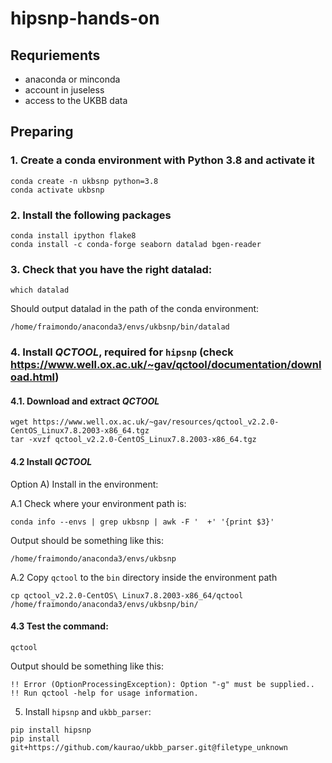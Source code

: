 # hipsnp-hands-on

## Requriements

* anaconda or minconda
* account in juseless
* access to the UKBB data

## Preparing

### 1. Create a conda environment with Python 3.8 and activate it

```
conda create -n ukbsnp python=3.8
conda activate ukbsnp
```

### 2. Install the following packages

```
conda install ipython flake8
conda install -c conda-forge seaborn datalad bgen-reader
```

### 3. Check that you have the right datalad:

```
which datalad
```

Should output datalad in the path of the conda environment:

```
/home/fraimondo/anaconda3/envs/ukbsnp/bin/datalad
```

### 4. Install _QCTOOL_, required for `hipsnp` (check https://www.well.ox.ac.uk/~gav/qctool/documentation/download.html)

#### 4.1. Download and extract _QCTOOL_

```
wget https://www.well.ox.ac.uk/~gav/resources/qctool_v2.2.0-CentOS_Linux7.8.2003-x86_64.tgz
tar -xvzf qctool_v2.2.0-CentOS_Linux7.8.2003-x86_64.tgz
```

#### 4.2 Install _QCTOOL_

Option A) Install in the environment:

A.1 Check where your environment path is:

```
conda info --envs | grep ukbsnp | awk -F '  +' '{print $3}'
```

Output should be something like this:

```
/home/fraimondo/anaconda3/envs/ukbsnp
```

A.2 Copy `qctool` to the `bin` directory inside the environment path

```
cp qctool_v2.2.0-CentOS\ Linux7.8.2003-x86_64/qctool /home/fraimondo/anaconda3/envs/ukbsnp/bin/
```

#### 4.3 Test the command:

```
qctool
```

Output should be something like this:

```
!! Error (OptionProcessingException): Option "-g" must be supplied..
!! Run qctool -help for usage information.
```

5. Install `hipsnp` and `ukbb_parser`:

```
pip install hipsnp
pip install git+https://github.com/kaurao/ukbb_parser.git@filetype_unknown